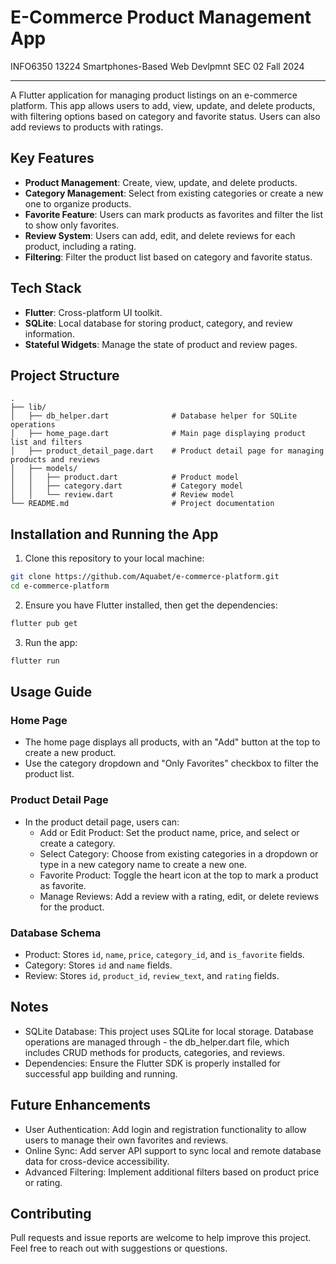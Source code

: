 # E-Commerce Product Management App

INFO6350 13224 Smartphones-Based Web Devlpmnt SEC 02 Fall 2024

---

A Flutter application for managing product listings on an e-commerce platform. This app allows users to add, view, update, and delete products, with filtering options based on category and favorite status. Users can also add reviews to products with ratings.

## Key Features

- **Product Management**: Create, view, update, and delete products.
- **Category Management**: Select from existing categories or create a new one to organize products.
- **Favorite Feature**: Users can mark products as favorites and filter the list to show only favorites.
- **Review System**: Users can add, edit, and delete reviews for each product, including a rating.
- **Filtering**: Filter the product list based on category and favorite status.

## Tech Stack

- **Flutter**: Cross-platform UI toolkit.
- **SQLite**: Local database for storing product, category, and review information.
- **Stateful Widgets**: Manage the state of product and review pages.

## Project Structure

```plaintext
.
├── lib/
│   ├── db_helper.dart              # Database helper for SQLite operations
│   ├── home_page.dart              # Main page displaying product list and filters
│   ├── product_detail_page.dart    # Product detail page for managing products and reviews
│   ├── models/
│   │   ├── product.dart            # Product model
│   │   ├── category.dart           # Category model
│   │   └── review.dart             # Review model
└── README.md                       # Project documentation
```

## Installation and Running the App

1. Clone this repository to your local machine:

```bash
git clone https://github.com/Aquabet/e-commerce-platform.git
cd e-commerce-platform
```

2. Ensure you have Flutter installed, then get the dependencies:

```bash
flutter pub get
```

3. Run the app:

```bash
flutter run
```

## Usage Guide

### Home Page

- The home page displays all products, with an "Add" button at the top to create a new product.
- Use the category dropdown and "Only Favorites" checkbox to filter the product list.

### Product Detail Page

- In the product detail page, users can:
  - Add or Edit Product: Set the product name, price, and select or create a category.
  - Select Category: Choose from existing categories in a dropdown or type in a new category name to create a new one.
  - Favorite Product: Toggle the heart icon at the top to mark a product as favorite.
  - Manage Reviews: Add a review with a rating, edit, or delete reviews for the product.

### Database Schema

- Product: Stores `id`, `name`, `price`, `category_id`, and `is_favorite` fields.
- Category: Stores `id` and `name` fields.
- Review: Stores `id`, `product_id`, `review_text`, and `rating` fields.

## Notes

- SQLite Database: This project uses SQLite for local storage. Database operations are managed through - the db_helper.dart file, which includes CRUD methods for products, categories, and reviews.
- Dependencies: Ensure the Flutter SDK is properly installed for successful app building and running.

## Future Enhancements

- User Authentication: Add login and registration functionality to allow users to manage their own favorites and reviews.
- Online Sync: Add server API support to sync local and remote database data for cross-device accessibility.
- Advanced Filtering: Implement additional filters based on product price or rating.

## Contributing

Pull requests and issue reports are welcome to help improve this project. Feel free to reach out with suggestions or questions.
